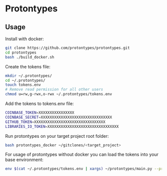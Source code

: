 # Protontypes

## Usage

Install with docker:

```bash
git clone https://github.com/protontypes/protontypes.git
cd protontypes
bash ./build_docker.sh
```

Create the tokens file:

```bash
mkdir ~/.protontypes/
cd ~/.protontypes/
touch tokens.env
# Remove read permission for all other users
chmod u=rw,g-rwx,o-rwx ~/.protontypes/tokens.env
```

Add the tokens to tokens.env file:

```bash
COINBASE_TOKEN=XXXXXXXXXXXXXXXX
COINBASE_SECRET=XXXXXXXXXXXXXXXXXXXXXXXXXXXXXXXX
GITHUB_TOKEN=XXXXXXXXXXXXXXXXXXXXXXXXXXXXXXXX
LIBRARIES_IO_TOKEN=XXXXXXXXXXXXXXXXXXXXXXXXXXXXXXXX
```

Run protontypes on your target project root folder:

```bash
bash protontypes_docker ~/gitclones/<target_project>
```

For usage of protontypes without docker you can load the tokens into your base environment:

```bash
env $(cat ~/.protontypes/tokens.env | xargs) ~/protontypes/main.py --project=$PROJECT_DIR_TO_SCAN
```
